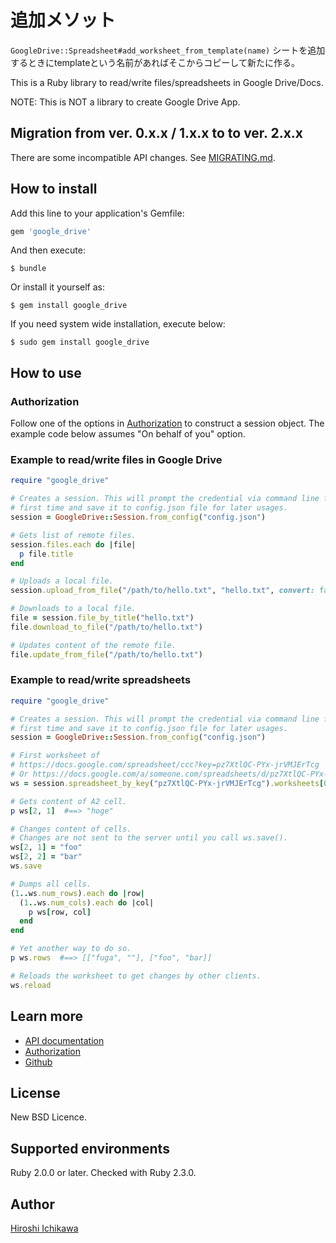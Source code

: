 # 追加メソット
``GoogleDrive::Spreadsheet#add_worksheet_from_template(name)``
シートを追加するときにtemplateという名前があればそこからコピーして新たに作る。  

This is a Ruby library to read/write files/spreadsheets in Google Drive/Docs.

NOTE: This is NOT a library to create Google Drive App.


## Migration from ver. 0.x.x / 1.x.x to to ver. 2.x.x

There are some incompatible API changes. See
[MIGRATING.md](https://github.com/gimite/google-drive-ruby/blob/master/MIGRATING.md).


## How to install

Add this line to your application's Gemfile:

```ruby
gem 'google_drive'
```

And then execute:

```
$ bundle
```

Or install it yourself as:

```
$ gem install google_drive
```

If you need system wide installation, execute below:

```
$ sudo gem install google_drive
```

## How to use

### Authorization

Follow one of the options in [Authorization](https://github.com/gimite/google-drive-ruby/blob/master/doc/authorization.md) to construct a session object. The example code below assumes "On behalf of you" option.

### Example to read/write files in Google Drive

```ruby
require "google_drive"

# Creates a session. This will prompt the credential via command line for the
# first time and save it to config.json file for later usages.
session = GoogleDrive::Session.from_config("config.json")

# Gets list of remote files.
session.files.each do |file|
  p file.title
end

# Uploads a local file.
session.upload_from_file("/path/to/hello.txt", "hello.txt", convert: false)

# Downloads to a local file.
file = session.file_by_title("hello.txt")
file.download_to_file("/path/to/hello.txt")

# Updates content of the remote file.
file.update_from_file("/path/to/hello.txt")
```

### Example to read/write spreadsheets

```ruby
require "google_drive"

# Creates a session. This will prompt the credential via command line for the
# first time and save it to config.json file for later usages.
session = GoogleDrive::Session.from_config("config.json")

# First worksheet of
# https://docs.google.com/spreadsheet/ccc?key=pz7XtlQC-PYx-jrVMJErTcg
# Or https://docs.google.com/a/someone.com/spreadsheets/d/pz7XtlQC-PYx-jrVMJErTcg/edit?usp=drive_web
ws = session.spreadsheet_by_key("pz7XtlQC-PYx-jrVMJErTcg").worksheets[0]

# Gets content of A2 cell.
p ws[2, 1]  #==> "hoge"

# Changes content of cells.
# Changes are not sent to the server until you call ws.save().
ws[2, 1] = "foo"
ws[2, 2] = "bar"
ws.save

# Dumps all cells.
(1..ws.num_rows).each do |row|
  (1..ws.num_cols).each do |col|
    p ws[row, col]
  end
end

# Yet another way to do so.
p ws.rows  #==> [["fuga", ""], ["foo", "bar]]

# Reloads the worksheet to get changes by other clients.
ws.reload
```

## Learn more

* [API documentation](http://www.rubydoc.info/gems/google_drive/2.1.1)
* [Authorization](https://github.com/gimite/google-drive-ruby/blob/master/doc/authorization.md)
* [Github](http://github.com/gimite/google-drive-ruby)

## License

New BSD Licence.

## Supported environments

Ruby 2.0.0 or later. Checked with Ruby 2.3.0.

## Author

[Hiroshi Ichikawa](http://gimite.net/en/index.php?Contact)



